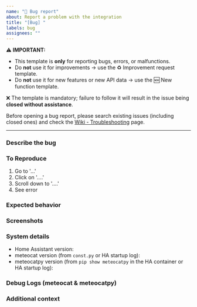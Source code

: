 ```yaml
---
name: "🐞 Bug report"
about: Report a problem with the integration
title: "[Bug] "
labels: bug
assignees: ""
---
```


⚠️ **IMPORTANT:**  
- This template is **only** for reporting bugs, errors, or malfunctions.  
- Do **not** use it for improvements → use the ♻️ Improvement request template.  
- Do **not** use it for new features or new API data → use the 🆕 New function template.  

❌ The template is mandatory; failure to follow it will result in the issue being **closed without assistance**.

Before opening a bug report, please search existing issues (including closed ones) and check the [Wiki - Troubleshooting](https://github.com/figorr/meteocat/wiki/Troubleshooting) page.

---

### Describe the bug
<!-- A clear and concise description of what the bug is. -->

### To Reproduce
<!-- Steps to reproduce the behavior. -->
1. Go to '...'
2. Click on '....'
3. Scroll down to '....'
4. See error

### Expected behavior
<!-- A clear and concise description of what you expected to happen. -->

### Screenshots
<!-- If applicable, add screenshots to help explain your problem. -->

### System details
- Home Assistant version:
- meteocat version (from `const.py` or HA startup log):
- meteocatpy version (from `pip show meteocatpy` in the HA container or HA startup log):

### Debug Logs (meteocat & meteocatpy)
<!-- Please provide [logs] - Enable debug logging for the component. -->

### Additional context
<!-- Add any other context about the problem here. -->
